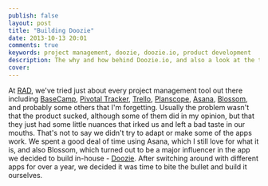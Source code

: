 ```yaml
---
publish: false
layout: post
title: "Building Doozie"
date: 2013-10-13 20:01
comments: true
keywords: project management, doozie, doozie.io, product development
description: The why and how behind Doozie.io, and also a look at the tech stack supporting the app.
cover: 
---
```


At [RAD](https://www.readyappsdev.com), we've tried just about every project management tool out there including [BaseCamp](https://basecamp.com), [Pivotal Tracker](https://www.pivotaltracker.com/), [Trello](https://trello.com), [Planscope](https://www.planscope.com), [Asana](https://www.asana.com), [Blossom](https://blossom.io), and probably some others that I'm forgetting. Usually the problem wasn't that the product sucked, although some of them did in my opinion, but that they just had some little nuances that irked us and left a bad taste in our mouths. That's not to say we didn't try to adapt or make some of the apps work. We spent a good deal of time using Asana, which I still love for what it is, and also Blossom, which turned out to be a major influencer in the app we decided to build in-house - [Doozie](https://doozie.io). After switching around with different apps for over a year, we decided it was time to bite the bullet and build it ourselves. 

<!--more-->


